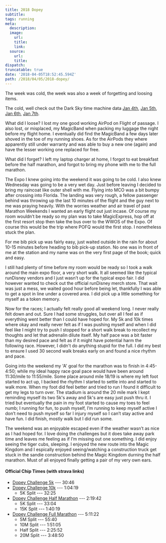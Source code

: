 ```yaml
---
title: 2018 Dopey
subtitle:
tags: running
meta:
  description:
  image:
    url:
    title:
    link:
  source:
    url:
    title:
dispatch:
truncatable: true
date: '2018-04-05T18:52:45.594Z'
path: /2018/04/05/2018-dopey/
---
```

The week was cold, the week was also a week of forgetting and loosing items.

The cold, well check out the Dark Sky time machine data [Jan 4th][jan4], [Jan 5th][jan5], [Jan 6th][jan6], [Jan 7th][jan7].

What did I loose? I lost my one good working AirPod on Flight of passage. I also lost, or misplaced, my MagicBand when packing my luggage the night before my flight home. I eventually  did find the MagicBand a few days later shoved in the toe of my running shoes. As for the AirPods they where apparently still under warranty and was able to buy a new one (again) and have the lesser working one replaced for free.

What did I forget? I left my laptop charger at home, I forgot to eat breakfast before the half marathon, and forgot to bring my phone with me to the full marathon.


The Expo
I knew going into the weekend it was going to be cold. I also knew Wednesday was going to be a very wet day. Just before leaving I decided to bring my raincoat like outer shell with me. Flying into MCO was a bit bumpy after crossing into Florida. The landing was very rough, a fellow passenger behind was throwing up the last 10 minutes of the flight and the guy next to me was praying heavily. With the worries weather and air travel of past Marathon Weekends I wanted an early flight out just incase. Of course my room wouldn’t be ready so my plan was to take MagicExpress, hop off at the first resort stop then take the bus over to the WWOS of the Expo. Of course this would be the trip where POFQ would the first stop. I nonetheless stuck the plan. 

For me bib pick up was fairly easy, just waited outside in the rain for about 10-15 minutes before heading to bib pick-up station. No one was in front of me at the station and my name was on the very first page of the book; quick and easy.

I still had plenty of time before my room would be ready so I took a walk around the main expo floor, a very short walk. It all seemed like the typical runDisney vendors and I just wasn’t up for the typical expo fair. I did however wanted to check out the official runDisney merch store. That wait was just a mess, we waited good hour before being let, thankfully I was able to get a spot in line under a covered area. I did pick up a little something for myself as a token memory.

Now for the races; I actually felt really good all weekend long. I never really felt down and out. Sure I had some struggles, but over all I feel as if everything went better than I could have hoped for. My 5k and 10k times where okay and really never felt as if I was pushing myself and when I did feel like I might try to push I stopped for a short walk break to recollect my thoughts and let that adrenalin dilute itself. My half pace was a bit faster than my desired pace and felt as if it might have potential harm the following race. However, I didn't do anything stupid for the full. I did my best to ensure I used 30 second walk breaks early on and found a nice rhythm and pace.

Going into the weekend my 'A' goal for the marathon was to finish in 4:45-4:50; while my ideal happy race goal pace would have been around 11:30/mile to 11:55/mile. Some place around mile 18/19 is where my left foot started to act up, I backed the rhythm I started to settle into and started to walk more.  When my foot did feel better and tried to run I found it difficult to get my legs to turn over. The stadium is around the 20 mile mark I kept reminding myself its two 5k's away and 5k's are easy just push thru it.  I tried but eventually the pain in my foot started to cause my toes to feel numb; I running for fun, to push myself, I’m running to keep myself active I don’t need to push myself so far I injury myself so I can’t stay active and have fun.  I did finish, mostly walk but I did run some.

The weekend was an enjoyable escaped even if the weather wasn’t as nice as I had hoped for. I love doing the challenges but it does take away park time and leaves me feeling as if I’m missing out one something. I did enjoy seeing the tiger cubs, sleeping. I enjoyed the new route into the Magic Kingdom and I espically enjoyed seeing/watching a construction truck get stuck in the sandie construction behind the Magic Kingdom durning the half marathon. Must of all enjoyed finally getting a pair of my very own ears.

#### Official Chip Times (with strava links)
* [Dopey Challenge 5k][d5k] --- 30:46
* [Dopey Challenge 10k][d10k] --- 1:04:19
   * 5K Split --- 32:25
* [Dopey Challenge Half Marathon][dHalf] --- 2:19:42
   * 5K Split --- 33:04
   * 15K Split --- 1:40:19
* [Dopey Challenge Full Marathon][dFull] --- 5:11:22
   * 5M Split --- 55:40
   * 10M Split --- 1:51:05
   * Half Split --- 2:25:52
   * 20M Split --- 3:48:50

[d5k]: https://www.strava.com/activities/1340216103
[d10k]: https://www.strava.com/activities/1341772555
[dHalf]: https://www.strava.com/activities/1343422847
[dFull]: https://www.strava.com/activities/1345663690

[jan4]: https://darksky.net/details/28.3749,-81.5458/2018-1-4/us12/en
[jan5]: https://darksky.net/details/28.3749,-81.5458/2018-1-5/us12/en
[jan6]: https://darksky.net/details/28.3749,-81.5458/2018-1-6/us12/en
[jan7]: https://darksky.net/details/28.3749,-81.5458/2018-1-7/us12/en

